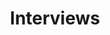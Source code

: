 ---
title: Interviews
description: Posts in this category are originating from interviews.
image: undraw_interview.png

# Badge style
style:
    background: "#0d3b66"
    color: "#fff"
---